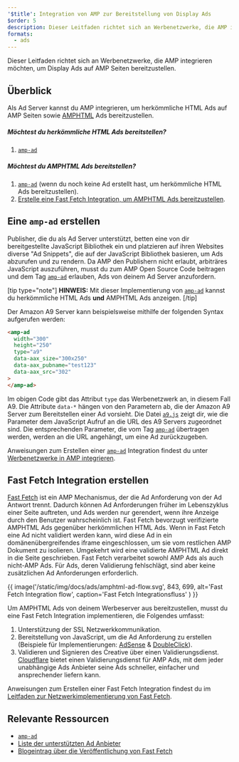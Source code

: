 ```yaml
---
'$title': Integration von AMP zur Bereitstellung von Display Ads
$order: 5
description: Dieser Leitfaden richtet sich an Werbenetzwerke, die AMP integrieren möchten, um Display Ads auf AMP Seiten bereitzustellen.
formats:
  - ads
---
```


Dieser Leitfaden richtet sich an Werbenetzwerke, die AMP integrieren möchten, um Display Ads auf AMP Seiten bereitzustellen.

## Überblick

Als Ad Server kannst du AMP integrieren, um herkömmliche HTML Ads auf AMP Seiten sowie [AMPHTML](../../../documentation/guides-and-tutorials/learn/intro-to-amphtml-ads.md) Ads bereitzustellen.

##### Möchtest du herkömmliche HTML Ads bereitstellen?

1. [`amp-ad`](../../../documentation/components/reference/amp-ad.md)

##### Möchtest du AMPHTML Ads bereitstellen?

1. [`amp-ad`](../../../documentation/components/reference/amp-ad.md) (wenn du noch keine Ad erstellt hast, um herkömmliche HTML Ads bereitzustellen).
2. [Erstelle eine Fast Fetch Integration, um AMPHTML Ads bereitzustellen](#creating-a-fast-fetch-integration).

## Eine `amp-ad` <a name="creating-an-amp-ad"></a> erstellen

Publisher, die du als Ad Server unterstützt, betten eine von dir bereitgestellte JavaScript Bibliothek ein und platzieren auf ihren Websites diverse "Ad Snippets", die auf der JavaScript Bibliothek basieren, um Ads abzurufen und zu rendern. Da AMP den Publishern nicht erlaubt, arbiträres JavaScript auszuführen, musst du zum AMP Open Source Code beitragen und dem Tag [`amp-ad`](../../../documentation/components/reference/amp-ad.md) erlauben, Ads von deinem Ad Server anzufordern.

[tip type="note"] **HINWEIS:** Mit dieser Implementierung von [`amp-ad`](../../../documentation/components/reference/amp-ad.md) kannst du herkömmliche HTML Ads **und** AMPHTML Ads anzeigen. [/tip]

Der Amazon A9 Server kann beispielsweise mithilfe der folgenden Syntax aufgerufen werden:

```html
<amp-ad
  width="300"
  height="250"
  type="a9"
  data-aax_size="300x250"
  data-aax_pubname="test123"
  data-aax_src="302"
>
</amp-ad>
```

Im obigen Code gibt das Attribut `type` das Werbenetzwerk an, in diesem Fall A9. Die Attribute `data-*` hängen von den Parametern ab, die der Amazon A9 Server zum Bereitstellen einer Ad vorsieht. Die Datei [`a9.js`](https://github.com/ampproject/amphtml/blob/master/ads/a9.js) zeigt dir, wie die Parameter dem JavaScript Aufruf an die URL des A9 Servers zugeordnet sind. Die entsprechenden Parameter, die vom Tag [`amp-ad`](../../../documentation/components/reference/amp-ad.md) übertragen werden, werden an die URL angehängt, um eine Ad zurückzugeben.

Anweisungen zum Erstellen einer [`amp-ad`](../../../documentation/components/reference/amp-ad.md) Integration findest du unter [Werbenetzwerke in AMP integrieren](https://github.com/ampproject/amphtml/blob/master/ads/README.md).

## Fast Fetch Integration erstellen <a name="creating-a-fast-fetch-integration"></a>

[Fast Fetch](https://blog.amp.dev/2017/08/21/even-faster-loading-ads-in-amp/) ist ein AMP Mechanismus, der die Ad Anforderung von der Ad Antwort trennt. Dadurch können Ad Anforderungen früher im Lebenszyklus einer Seite auftreten, und Ads werden nur gerendert, wenn ihre Anzeige durch den Benutzer wahrscheinlich ist. Fast Fetch bevorzugt verifizierte AMPHTML Ads gegenüber herkömmlichen HTML Ads. Wenn in Fast Fetch eine Ad nicht validiert werden kann, wird diese Ad in ein domänenübergreifendes iframe eingeschlossen, um sie vom restlichen AMP Dokument zu isolieren. Umgekehrt wird eine validierte AMPHTML Ad direkt in die Seite geschrieben. Fast Fetch verarbeitet sowohl AMP Ads als auch nicht-AMP Ads. Für Ads, deren Validierung fehlschlägt, sind aber keine zusätzlichen Ad Anforderungen erforderlich.

{{ image('/static/img/docs/ads/amphtml-ad-flow.svg', 843, 699, alt='Fast Fetch Integration flow', caption='Fast Fetch Integrationsfluss' ) }}

Um AMPHTML Ads von deinem Werbeserver aus bereitzustellen, musst du eine Fast Fetch Integration implementieren, die Folgendes umfasst:

1. Unterstützung der SSL Netzwerkkommunikation.
2. Bereitstellung von JavaScript, um die Ad Anforderung zu erstellen (Beispiele für Implementierungen: [AdSense](https://github.com/ampproject/amphtml/tree/master/extensions/amp-ad-network-adsense-impl) & [DoubleClick](https://github.com/ampproject/amphtml/tree/master/extensions/amp-ad-network-doubleclick-impl)).
3. Validieren und Signieren des Creative über einen Validierungsdienst. [Cloudflare](https://blog.cloudflare.com/firebolt/) bietet einen Validierungsdienst für AMP Ads, mit dem jeder unabhängige Ads Anbieter seine Ads schneller, einfacher und ansprechender liefern kann.

Anweisungen zum Erstellen einer Fast Fetch Integration findest du im [Leitfaden zur Netzwerkimplementierung von Fast Fetch](https://github.com/ampproject/amphtml/blob/master/ads/google/a4a/docs/Network-Impl-Guide.md).

## Relevante Ressourcen

- [`amp-ad`](../../../documentation/components/reference/amp-ad.md)
- [Liste der unterstützten Ad Anbieter](../../../documentation/guides-and-tutorials/develop/monetization/ads_vendors.md)
- [Blogeintrag über die Veröffentlichung von Fast Fetch](https://blog.amp.dev/2017/08/21/even-faster-loading-ads-in-amp/)
